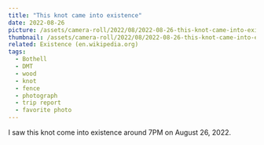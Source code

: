 ```yaml
---
title: "This knot came into existence"
date: 2022-08-26
picture: /assets/camera-roll/2022/08/2022-08-26-this-knot-came-into-existence/20220827_022056215_iOS.jpg
thumbnail: /assets/camera-roll/2022/08/2022-08-26-this-knot-came-into-existence/20220827_022056215_iOS-thumbnail.jpg
related: Existence (en.wikipedia.org)
tags:
  - Bothell
  - DMT
  - wood
  - knot
  - fence
  - photograph
  - trip report
  - favorite photo
---
```

I saw this knot come into existence around 7PM on August 26, 2022. 